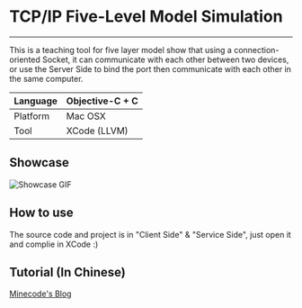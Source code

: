 # TCP/IP Five-Level Model Simulation
---
This is a teaching tool for five layer model show that using a connection-oriented Socket, it can communicate with each other between two devices, or use the Server Side to bind the port then communicate with each other in the same computer.

| Language | Objective-C + C|
| ---  | ---                |
| Platform | Mac OSX        |
| Tool | XCode (LLVM)       |


## Showcase

![Showcase GIF](http://p0h33xrro.bkt.clouddn.com/TCP_Showcase-compress.gif)

## How to use
The source code and project is in "Client Side" & "Service Side", just open it and complie in XCode :)

## Tutorial (In Chinese)
[Minecode's Blog](http://minecode.link/2017/12/09/TCP%E4%BA%94%E5%B1%82%E6%A8%A1%E5%9E%8B%E6%B6%88%E6%81%AF%E8%A7%A3-%E5%B0%81%E8%A3%85%E4%BB%BF%E7%9C%9F)

